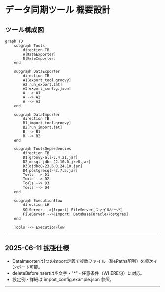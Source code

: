 # データ同期ツール 概要設計

## ツール構成図

```mermaid
graph TD
    subgraph Tools
        direction TB
        A[DataExporter]
        B[DataImporter]
    end

    subgraph DataExporter
        direction TB
        A1[export_tool.groovy]
        A2[run_export.bat]
        A3[export_config.json]
        A --> A1
        A --> A2
        A --> A3
    end

    subgraph DataImporter
        direction TB
        B1[import_tool.groovy]
        B2[run_import.bat]
        B --> B1
        B --> B2
    end

    subgraph ToolsDependencies
        direction TB
        D1[groovy-all-2.4.21.jar]
        D2[mssql-jdbc-12.10.0.jre8.jar]
        D3[ojdbc8-23.6.0.24.10.jar]
        D4[postgresql-42.7.5.jar]
        Tools --> D1
        Tools --> D2
        Tools --> D3
        Tools --> D4
    end

    subgraph ExecutionFlow
        direction LR
        SQLServer -->|Export| FileServer[ファイルサーバ]
        FileServer -->|Import| Database[Oracle/Postgres]
    end

    Tools --> ExecutionFlow
```

---

## 2025-06-11 拡張仕様

- DataImporterは1つのimport定義で複数ファイル（filePaths配列）を順次インポート可能。
- deleteBeforeInsertは空文字・"*"・任意条件（WHERE句）に対応。
- 設定例・詳細は import_config.example.json 参照。

---
